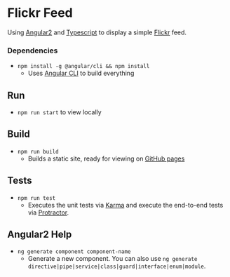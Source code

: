 # Flickr Feed

Using [Angular2](https://angular.io/) and [Typescript](https://www.typescriptlang.org/) to display a simple [Flickr](https://www.flickr.com/) feed.

### Dependencies

- `npm install -g @angular/cli && npm install`
	- Uses [Angular CLI](https://github.com/angular/angular-cli) to build everything 

## Run

- `npm run start` to view locally


## Build

- `npm run build`
	- Builds a static site, ready for viewing on [GitHub pages](https://www.harrymt.com/flickr-feed/)


## Tests

- `npm run test`
	- Executes the unit tests via [Karma](https://karma-runner.github.io) and execute the end-to-end tests via [Protractor](http://www.protractortest.org/).

## Angular2 Help

- `ng generate component component-name`
	- Generate a new component. You can also use `ng generate directive|pipe|service|class|guard|interface|enum|module`.
